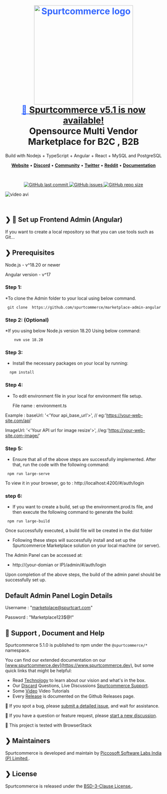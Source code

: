 <h1 align="center" style="border-bottom: none">
    <div>
       <a style="color:#36f" href="https://www.spurtcommerce.com/#gh-light-mode-only">
            <img src="https://www.spurtcommerce.com/spurtcommerce.svg" width="318px" alt="Spurtcommerce logo" />
            <br>
           🎉 <a target="_blank" href="https://www.spurtcommerce.com/spurtcommerce-change-log" rel="dofollow"> <strong>Spurtcommerce v5.1 is now available!</strong> 
        </a>
    </div>
    Opensource Multi Vendor Marketplace for B2C , B2B  <br>
</h1>

<p align="center">
 Build with Nodejs + TypeScript + Angular + React + MySQL and PostgreSQL
</p>


<p align="center">
    <a href="http://www.spurtcommerce.com"><b>Website</b></a> •
    <a href="https://discord.com/invite/hyW4MXXn8n"><b>Discord</b></a> •
    <a href="https://www.spurtcommerce.com/price-details"><b>Community</b></a> •
    <a href="https://x.com/Spurtcommerce"><b>Twitter</b></a> •
    <a href="https://www.reddit.com/r/Spurtcommerce/"><b>Reddit</b></a> •
    <a href="https://www.spurtcommerce.dev"><b>Documentation</b></a>
</p>

<br />
<p align="center">
  <a href="https://github.com/spurtcommerce/multivendor-marketplace/releases">
    <img src="https://img.shields.io/github/last-commit/spurtcommerce/deployment" alt="GitHub last commit" />
  </a>
  <a href="https://github.com/spurtcommerce/multivendor-marketplace/issues">
    <img src="https://img.shields.io/github/issues/spurtcommerce/deployment" alt="GitHub issues" />
  </a>

  <a href="https://github.com/spurtcommerce/multivendor-marketplace/releases">
    <img src="https://img.shields.io/github/repo-size/spurtcommerce/deployment?color=orange" alt="GitHub repo size" />
  </a>
</p>

![video avi](https://raw.githubusercontent.com/spurtcommerce/spurtcommerce/refs/heads/master/assets/spurt2.gif)


<br />

## ❯  🚀 Set up Frontend Admin (Angular)

If you want to create a local repository so that you can use tools such as Git...

## ❯ Prerequisites

 Node.js - v^18.20 or newer

 Angular version - v^17 

### Step 1:

*To clone the Admin folder to your local using below command.
```
 git clone  https://github.com/spurtcommerce/marketplace-admin-angular
```

### Step 2: (Optional)

*If you using below Node.js version 18.20 Using below command:

```
    nvm use 18.20
```
### Step 3:
*  Install the necessary packages on your local by running:
```
  npm install
```
### Step 4:
* To edit environment file in your local for environment file setup.
   
    File name : environment.ts
    
Example : 
baseUrl: '<'Your api_base_url'>', // eg:'https://your-web-site.com/api'

ImageUrl: '<'Your API url for image resize'>',   //eg:'https://your-web-site.com-image/'

### Step 5:
* Ensure that all of the above steps are successfully implemented. After that, run the code with the following command:
```
 npm run large-serve 
```
   To view it in your browser, go to : http://localhost:4200/#/auth/login 

### step 6:
* If you want to create a build, set up the environment.prod.ts file, and then execute the following command to generate the build:
```
 npm run large-build
```
Once successfully executed, a build file will be created in the dist folder

* Following these steps will successfully install and set up the Spurtcommerce Marketplace solution on your local machine (or server).

The Admin Panel can be accessed at:

*  http://{your-domian or IP}/admin/#/auth/login 

Upon completion of the above steps, the build of the admin panel should be successfully set up.

## Default Admin Panel Login Details

Username : "marketplace@spurtcart.com"

Password : "Marketplace123$@!"

## 🤔 Support , Document and Help

Spurtcommerce 5.1.0 is published to npm under the `@spurtcommerce/*` namespace.

You can find our extended documentation on our [www.spurtcommerce.dev](https://www.spurtcommerce.dev), but some quick links that might be helpful:

- Read [Technology](https://www.spurtcommerce.com/opensource-ecommerce-multivendor-nodejs-react-angular) to learn about our vision and what's in the box.
- Our [Discard](https://discord.com/invite/hyW4MXXn8n) Questions, Live Discussions [Spurtcommerce Support](https://accounts.spurtcommerce.com/#/auth/login-client).
- Some [Video](https://www.youtube.com/@Spurtcommerce/videos) Video Tutorials 
- Every [Release](https://github.com/spurtcommerce/multivendor-marketplace/releases) is documented on the Github Releases page.

🐞 If you spot a bug, please [submit a detailed issue](https://github.com/spurtcommerce/multivendor-marketplace/issues/new), and wait for assistance.

🤔 If you have a question or feature request, please [start a new discussion](https://github.com/orgs/spurtcommerce/discussions/new/choose). 
  
🤔 This project is tested with BrowserStack

## ❯ Maintainers
Spurtcommerce is developed and maintain by [Piccosoft Software Labs India (P) Limited,](https://www.piccosoft.com).


## ❯ License

Spurtcommerce is released under the [BSD-3-Clause License.](https://github.com/spurtcommerce/spurtcommerce/blob/master/LICENSE).

